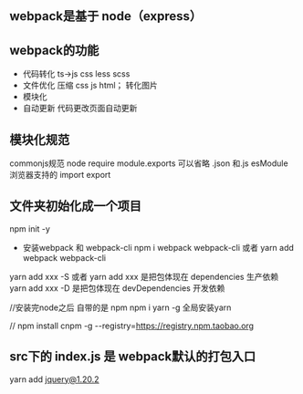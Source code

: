 ##  webpack是基于 node（express）

##  webpack的功能
   - 代码转化 ts->js  css  less scss
   - 文件优化 压缩 css js html； 转化图片
   - 模块化 
   - 自动更新 代码更改页面自动更新  

## 模块化规范  
 <!--凡是配置文件  commonjs规范 ；业务代码基本都是 esModule -->
commonjs规范 node   require   module.exports  可以省略 .json 和.js
esModule  浏览器支持的  import   export


## 文件夹初始化成一个项目  
npm init -y 
 - 安装webpack 和 webpack-cli  npm i webpack  webpack-cli  或者  yarn add webpack  webpack-cli

 yarn add xxx -S 或者 yarn add xxx 是把包体现在  dependencies  生产依赖
 yarn add xxx -D                   是把包体现在  devDependencies  开发依赖

//安装完node之后 自带的是 npm      npm i yarn -g 全局安装yarn

// npm install cnpm -g --registry=https://registry.npm.taobao.org



## src下的 index.js 是 webpack默认的打包入口


yarn add jquery@1.20.2